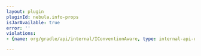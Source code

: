 ```yaml
---
layout: plugin
pluginId: nebula.info-props
isJarAvailable: true
error: ''
violations:
- {name: org/gradle/api/internal/IConventionAware, type: internal-api-usage}

---
```

